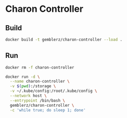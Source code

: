 # Charon Controller

## Build
```bash
docker build -t gemblerz/charon-controller --load .
```

## Run
```bash
docker rm -f charon-controller

docker run -d \
  --name charon-controller \
  -v $(pwd):/storage \
  -v ~/.kube/config:/root/.kube/config \
  --network host \
  --entrypoint /bin/bash \
  gemblerz/charon-controller \
  -c 'while true; do sleep 1; done'
```